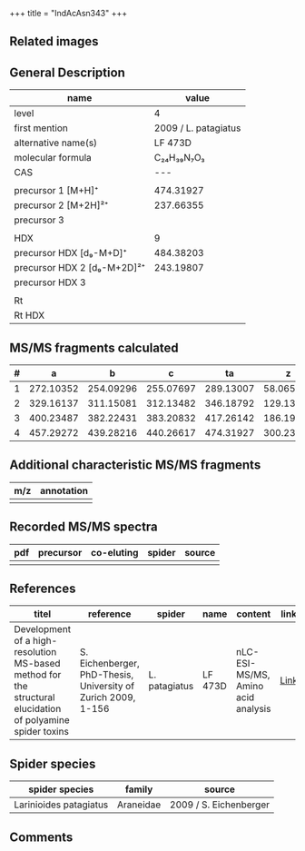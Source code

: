 +++
title = "IndAcAsn343"
+++

## Related images

## General Description

| name                        | value                          |
|-----------------------------|--------------------------------|
| level                       | 4                              |
| first mention               | 2009 / L. patagiatus            |
| alternative name(s)         | LF 473D |
| molecular formula           | C₂₄H₃₉N₇O₃                     |
| CAS                         | ---                    |
|                             |                                |
| precursor 1 [M+H]⁺          | 474.31927                      |
| precursor 2 [M+2H]²⁺        | 237.66355                      |
| precursor 3                 |                                |
|                             |                                |
| HDX                         | 9                              |
| precursor HDX   [d₉-M+D]⁺   | 484.38203                      |
| precursor HDX 2 [d₉-M+2D]²⁺ | 243.19807                      |
| precursor HDX 3             |                                |
|                             |                                |
| Rt                          |                                |
| Rt HDX                      |                                |

## MS/MS fragments calculated

| # | a         | b         | c         | ta        | z         | y         | tz        |
|---|-----------|-----------|-----------|-----------|-----------|-----------|-----------|
| 1 | 272.10352 | 254.09296 | 255.07697 | 289.13007 | 58.06567  | 41.03912  | 75.09222  |
| 2 | 329.16137 | 311.15081 | 312.13482 | 346.18792 | 129.13917 | 112.11262 | 146.16572 |
| 3 | 400.23487 | 382.22431 | 383.20832 | 417.26142 | 186.19702 | 169.17047 | 203.22357 |
| 4 | 457.29272 | 439.28216 | 440.26617 | 474.31927 | 300.23995 | 283.21340 | 317.26650 |

## Additional characteristic MS/MS fragments

| m/z       | annotation |
|-----------|------------|
|           |            |

## Recorded MS/MS spectra

| pdf | precursor | co-eluting | spider    | source                              |
|-----|-----------|------------|-----------|-------------------------------------|
|     |           |            |           |                                     |

## References

| titel                                                                                                      | reference                                                     | spider        | name    | content                            | link                                                               |
|------------------------------------------------------------------------------------------------------------|---------------------------------------------------------------|---------------|---------|------------------------------------|--------------------------------------------------------------------|
| Development of a high-resolution MS-based method for the structural elucidation of polyamine spider toxins | S. Eichenberger, PhD-Thesis, University of Zurich 2009, 1-156 | L. patagiatus | LF 473D | nLC-ESI-MS/MS, Amino acid analysis | [Link](https://www.zora.uzh.ch/id/eprint/12787/1/Eichenberger.pdf) |

## Spider species

| spider species         | family    | source                 |
|------------------------|-----------|------------------------|
| Larinioides patagiatus | Araneidae | 2009 / S. Eichenberger |

## Comments